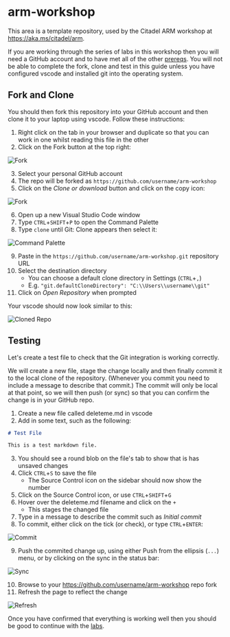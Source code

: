# arm-workshop

This area is a template repository, used by the Citadel ARM workshop at <https://aka.ms/citadel/arm>.

If you are working through the series of labs in this workshop then you will need a GitHub account and to have met all of the other [prereqs](https://azurecitadel.github.io/workshops/arm/#pre-requisites).  You will not be able to complete the fork, clone and test in this guide unless you have configured vscode and installed git into the operating system.

## Fork and Clone

You should then fork this repository into your GitHub account and then clone it to your laptop using vscode. Follow these instructions:

1. Right click on the tab in your browser and duplicate so that you can work in one whilst reading this file in the other
1. Click on the Fork button at the top right:

![Fork](https://raw.githubusercontent.com/azurecitadel/arm-workshop/master/images/fork.png)

3. Select your personal GitHub account
1. The repo will be forked as `https://github.com/username/arm-workshop`
1. Click on the _Clone or download_ button and click on the copy icon:

![Fork](https://raw.githubusercontent.com/azurecitadel/arm-workshop/master/images/clone.png)

6. Open up a new Visual Studio Code window
1. Type `CTRL`+`SHIFT`+`P` to open the Command Palette
1. Type `clone` until Git: Clone appears then select it:

![Command Palette](https://raw.githubusercontent.com/azurecitadel/arm-workshop/master/images/commandPalette.png)

9. Paste in the `https://github.com/username/arm-workshop.git` repository URL
1. Select the destination directory
    * You can choose a default clone directory in Settings (`CTRL`+`,`)
    * E.g. `"git.defaultCloneDirectory": "C:\\Users\\username\\git"`
1. Click on _Open Repository_ when prompted

Your vscode should now look similar to this:

![Cloned Repo](https://raw.githubusercontent.com/azurecitadel/arm-workshop/master/images/cloned.png)

## Testing

Let's create a test file to check that the Git integration is working correctly.  

We will create a new file, stage the change locally and then finally commit it to the local clone of the repository. (Whenever you commit you need to include a message to describe that commit.) The commit will only be local at that point, so we will then push (or sync) so that you can confirm the change is in your GitHub repo.

1. Create a new file called deleteme.md in vscode
1. Add in some text, such as the following:

```markdown
# Test File

This is a test markdown file.
```

3. You should see a round blob on the file's tab to show that is has unsaved changes
1. Click `CTRL`+`S` to save the file
    * The Source Control icon on the sidebar should now show the number
1. Click on the Source Control icon, or use `CTRL`+`SHIFT`+`G`
1. Hover over the deleteme.md filename and click on the `+`
    * This stages the changed file
1. Type in a message to describe the commit such as _Initial commit_
1. To commit, either click on the tick (or check), or type `CTRL`+`ENTER`:

![Commit](https://raw.githubusercontent.com/azurecitadel/arm-workshop/master/images/commit.png)

9. Push the commited change up, using either Push from the ellipsis (`...`) menu, or by clicking on the sync in the status bar:

![Sync](https://raw.githubusercontent.com/azurecitadel/arm-workshop/master/images/sync.png)

10. Browse to your <https://github.com/username/arm-workshop> repo fork
1. Refresh the page to reflect the change

![Refresh](https://raw.githubusercontent.com/azurecitadel/arm-workshop/master/images/refresh.png)

Once you have confirmed that everything is working well then you should be good to continue with the [labs](https://azurecitadel.github.io/workshops/arm/#index).
